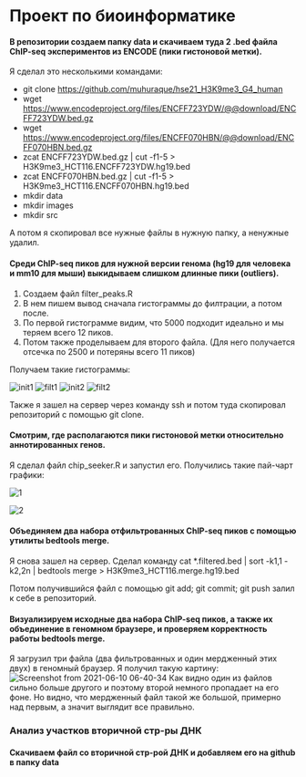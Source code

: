 Проект по биоинформатике
========================
#### В репозитории создаем папку data и скачиваем туда 2 .bed файла ChIP-seq экспериментов из ENCODE (пики гистоновой метки).

Я сделал это несколькими командами:
* git clone https://github.com/muhuraque/hse21_H3K9me3_G4_human
* wget https://www.encodeproject.org/files/ENCFF723YDW/@@download/ENCFF723YDW.bed.gz
* wget https://www.encodeproject.org/files/ENCFF070HBN/@@download/ENCFF070HBN.bed.gz
* zcat ENCFF723YDW.bed.gz  |  cut -f1-5 > H3K9me3_HCT116.ENCFF723YDW.hg19.bed
* zcat ENCFF070HBN.bed.gz  |  cut -f1-5 > H3K9me3_HCT116.ENCFF070HBN.hg19.bed
* mkdir data
* mkdir images
* mkdir src

А потом я скопировал все нужные файлы в нужную папку, а ненужные удалил.

#### Среди ChIP-seq пиков для нужной версии генома (hg19 для человека и mm10 для мыши) выкидываем слишком длинные пики (outliers).

1. Создаем файл filter_peaks.R
2. В нем пишем вывод сначала гистограммы до филтрации, а потом после.
3. По первой гистограмме видим, что 5000 подходит идеально и мы теряем всего 12 пиков. 
4. Потом также проделываем для второго файла. (Для него получается отсечка по 2500 и потеряны всего 11 пиков) 

Получаем такие гистограммы: 

![init1](./images/photo_2021-06-09_21-56-46.jpg)
![filt1](./images/photo_2021-06-09_21-56-49.jpg)
![init2](./images/photo_2021-06-09_21-56-51.jpg)
![filt2](./images/photo_2021-06-09_21-56-54.jpg)

Также я зашел на сервер через команду ssh и потом туда скопировал репозиторий с помощью git clone. 

#### Смотрим, где располагаются пики гистоновой метки относительно аннотированных генов. 

Я сделал файл chip_seeker.R и запустил его. Получились такие пай-чарт графики:

![1](./images/chip_seeker.H3K9me3_HCT116.ENCFF723YDW.hg19.filtered.plotAnnoPie.png)

![2](./images/chip_seeker.H3K9me3_HCT116.ENCFF070HBN.hg19.filtered.plotAnnoPie.png)


#### Объединяем два набора отфильтрованных ChIP-seq пиков с помощью утилиты bedtools merge.

Я снова зашел на сервер. Сделал команду cat  *.filtered.bed  |   sort -k1,1 -k2,2n   |   bedtools merge   >  H3K9me3_HCT116.merge.hg19.bed

Потом получившийся файл с помощью git add; git commit; git push залил к себе в репозиторий. 

#### Визуализируем исходные два набора ChIP-seq пиков, а также их объединение в геномном браузере, и проверяем корректность работы bedtools merge.
Я загрузил три файла (два фильтрованных и один мердженный этих двух) в геномный браузер. Я получил такую картину: 
![Screenshot from 2021-06-10 06-40-34](https://user-images.githubusercontent.com/26713337/121461219-172dae80-c9b7-11eb-86c8-6d92cd92399d.png)
Как видно один из файлов сильно больше другого и поэтому второй немного пропадает на его фоне. Но видно, что мердженный файл такой же большой, примерно над первым, а значит выглядит все правильно. 

### Анализ участков вторичной стр-ры ДНК
#### Скачиваем файл со вторичной стр-рой ДНК и добавляем его на github в папку data
